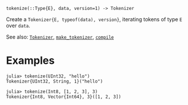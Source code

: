 ```
tokenize(::Type{E}, data, version=1) -> Tokenizer
```

Create a `Tokenizer{E, typeof(data), version}`, iterating tokens of type `E` over `data`.

See also: [`Tokenizer`](@ref), [`make_tokenizer`](@ref), [`compile`](@ref)

# Examples

```jldoctest
julia> tokenize(UInt32, "hello")
Tokenizer{UInt32, String, 1}("hello")

julia> tokenize(Int8, [1, 2, 3], 3)
Tokenizer{Int8, Vector{Int64}, 3}([1, 2, 3])
```
